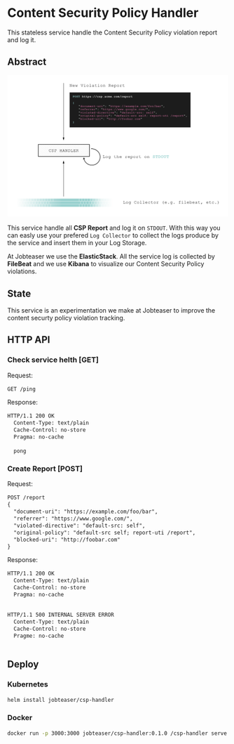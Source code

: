 # Content Security Policy Handler

This stateless service handle the Content Security Policy violation report and log it.

## Abstract

![](https://github.com/jobteaser/csp-handler/raw/master/schema.png)

This service handle all **CSP Report** and log it on `STDOUT`. With this way you can easly use your prefered `Log Collector` to collect the logs produce by the service and insert them in your Log Storage.


At Jobteaser we use the **ElasticStack**. All the service log is collected by **FileBeat** and we use **Kibana** to visualize our Content Security Policy violations.

## State

This service is an experimentation we make at Jobteaser to improve the content securty policy violation tracking.

## HTTP API

### Check service helth [GET]

Request:
```
GET /ping
```

Response:
```
HTTP/1.1 200 OK
  Content-Type: text/plain
  Cache-Control: no-store
  Pragma: no-cache

  pong
```

### Create Report [POST]

Request:
```
POST /report
{
  "document-uri": "https://example.com/foo/bar",
  "referrer": "https://www.google.com/",
  "violated-directive": "default-src: self",
  "original-policy": "default-src self; report-uti /report",
  "blocked-uri": "http://foobar.com"
}
```

Response:
```
HTTP/1.1 200 OK
  Content-Type: text/plain
  Cache-Control: no-store
  Pragma: no-cache


```

```
HTTP/1.1 500 INTERNAL SERVER ERROR
  Content-Type: text/plain
  Cache-Control: no-store
  Pragme: no-cache


```

## Deploy

### Kubernetes

```sh
helm install jobteaser/csp-handler
```

### Docker

```sh
docker run -p 3000:3000 jobteaser/csp-handler:0.1.0 /csp-handler serve
```
